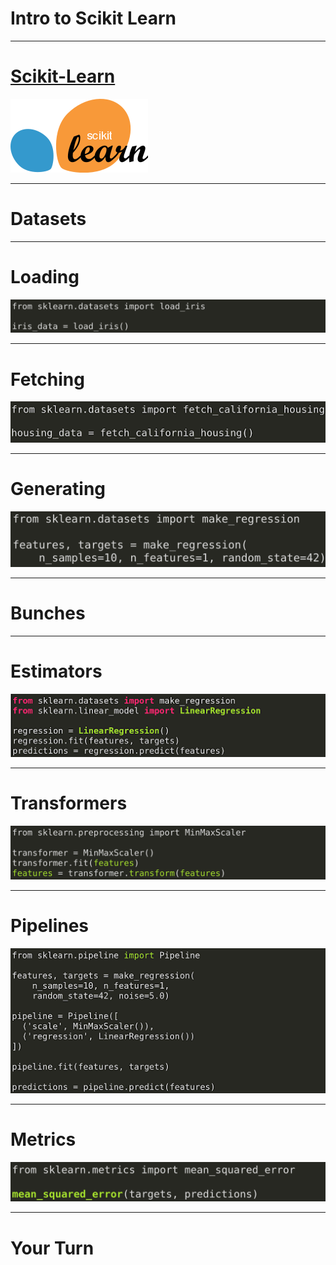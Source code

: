 # Intro to Scikit Learn

---

# [Scikit-Learn](https://scikit-learn.org) 

![](res/introtoscikit1.png)

<!--
* scikit-learn.org is the primary website for the scikit-learn project. Here you will find information pertaining to the project including instructions on installation, documentation, and even the project source code.
* Let's take a few moments to look around the project website.
* *At this point, be sure to point out...*
  * The classification, regression, clustering, dimensionality reduction, model selection, and preprocessing sections on the main page. These represent core groupings of features provided by scikit-learn.
  * The top-page navigation with links on how to install the toolkit, documentation, and examples.
  * The banner on the upper-right corner that says "Fork me on GitHub". This leads to the source code.
  * That when you click the 'Documentation' drop-down in the upper navigation it tells you the current stable version and has a link to 'All available versions'. Be sure that the students know the version of scikit-learn they are working with once they start the colab.
  * That the 'Examples' linked to in the top navigation are not just API usage examples, but that they also contain some interesting machine learning insights.
-->

---

# Datasets

<!--
scikit-learn comes with support for acquiring and generating datasets. The library even comes packaged with some datasets that are commonly used for exploring new models.
Let's look at some of the ways you can acquire data with scikit-learn.
-->

---

# Loading

![](res/introtoscikit2.png)

<!--
scikit-learn has a few datasets that are installed alongside the library. To access these datasets you can rely on load functions like the load_iris function shown in this example.
-->

---

# Fetching

![](res/introtoscikit3.png)

<!--
Some common datasets aren't installed alongside scikit-learn, but the library does know how to access them. For these datasets we use 'fetch' functions which pull the dataset down from the internet if necessary.
-->

---

# Generating

![](res/introtoscikit4.png)

<!--
Some common datasets aren't installed alongside scikit-learn, but the library does know how to access them. For these datasets we use 'fetch' functions which pull the dataset down from the internet if necessary.
-->

---

# Bunches

<!--
Bunch objects are scikit-learn objects that are sometimes used to store datasets. If you find yourself using a load or fetch method, you'll likely encounter a bunch object.
The colab goes into more details on Bunch objects and explores the data store within them. You'll encounter data that is composed of named features, as well as, target values paired with sets of features.

For the most part in this course, we will convert scikit-learn Bunch objects into Pandas DataFrame objects or TensorFlow DataSet objects. The aforementioned objects work a little more intuitively with the methods and frameworks that we'll cover in this course.
-->

---

# Estimators

![](res/introtoscikit5.png)

<!--
Most of the models in scikit-learn are considered estimators. An estimator is expected to implement two methods: fit and predict.
* fit is used to train the model. At a minimum it is passed the feature data used to train the model. In supervised models it is also passed the target data.
* predict is used to get predictions from the model. This method is passed features and returns target predictions.
-->

---

# Transformers

![](res/introtoscikit6.png)

<!--
In practice it is rare that you will get perfectly clean data that is ready to feed into your model for training. Most of the time, you will need to perform some type of cleaning on the data first.
Transformers implement fit and transform methods. The fit method calculates parameters necessary to perform the data transformation. transform actually applies the transformation. There is a convenience fit_transform method that performs both fitting and transformation in one method call.
-->

---

# Pipelines

![](res/introtoscikit7.png)

<!--
It isn't a coincidence that transformers have fit and transform methods and that models have fit methods. The common interface across classes allows scikit-learn to create pipelines for data processing and model building.

A pipeline is simply a series of transformers, often with an estimator at the end.
-->

---

# Metrics

![](res/introtoscikit8.png)

<!--
Scikit-learn also comes with many functions for measuring model performance in the metrics package.
In this case we are calculating the "mean squared error". Don't worry too much about what that means for now. We have a unit dedicated to calculating error in your models that you will see soon.
-->

---

# Your Turn

<!--
Scroll through the colab associated with this unit. Be sure to point out the exercise, the number of points available, and the grading scale.
-->
